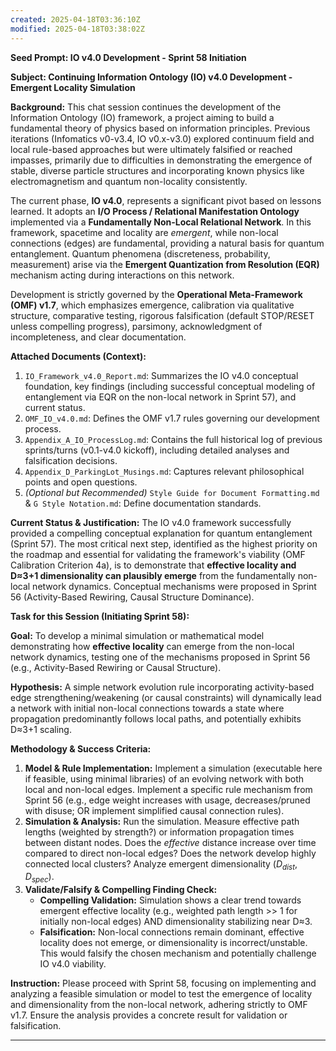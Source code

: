 ```yaml
---
created: 2025-04-18T03:36:10Z
modified: 2025-04-18T03:38:02Z
---
```

**Seed Prompt: IO v4.0 Development - Sprint 58 Initiation**

**Subject: Continuing Information Ontology (IO) v4.0 Development - Emergent Locality Simulation**

**Background:**
This chat session continues the development of the Information Ontology (IO) framework, a project aiming to build a fundamental theory of physics based on information principles. Previous iterations (Infomatics v0-v3.4, IO v0.x-v3.0) explored continuum field and local rule-based approaches but were ultimately falsified or reached impasses, primarily due to difficulties in demonstrating the emergence of stable, diverse particle structures and incorporating known physics like electromagnetism and quantum non-locality consistently.

The current phase, **IO v4.0**, represents a significant pivot based on lessons learned. It adopts an **I/O Process / Relational Manifestation Ontology** implemented via a **Fundamentally Non-Local Relational Network**. In this framework, spacetime and locality are *emergent*, while non-local connections (edges) are fundamental, providing a natural basis for quantum entanglement. Quantum phenomena (discreteness, probability, measurement) arise via the **Emergent Quantization from Resolution (EQR)** mechanism acting during interactions on this network.

Development is strictly governed by the **Operational Meta-Framework (OMF) v1.7**, which emphasizes emergence, calibration via qualitative structure, comparative testing, rigorous falsification (default STOP/RESET unless compelling progress), parsimony, acknowledgment of incompleteness, and clear documentation.

**Attached Documents (Context):**

1.  `IO_Framework_v4.0_Report.md`: Summarizes the IO v4.0 conceptual foundation, key findings (including successful conceptual modeling of entanglement via EQR on the non-local network in Sprint 57), and current status.
2.  `OMF_IO_v4.0.md`: Defines the OMF v1.7 rules governing our development process.
3.  `Appendix_A_IO_ProcessLog.md`: Contains the full historical log of previous sprints/turns (v0.1-v4.0 kickoff), including detailed analyses and falsification decisions.
4.  `Appendix_D_ParkingLot_Musings.md`: Captures relevant philosophical points and open questions.
5.  *(Optional but Recommended)* `Style Guide for Document Formatting.md` & `G Style Notation.md`: Define documentation standards.

**Current Status & Justification:**
The IO v4.0 framework successfully provided a compelling conceptual explanation for quantum entanglement (Sprint 57). The most critical next step, identified as the highest priority on the roadmap and essential for validating the framework's viability (OMF Calibration Criterion 4a), is to demonstrate that **effective locality and D≈3+1 dimensionality can plausibly emerge** from the fundamentally non-local network dynamics. Conceptual mechanisms were proposed in Sprint 56 (Activity-Based Rewiring, Causal Structure Dominance).

**Task for this Session (Initiating Sprint 58):**

**Goal:** To develop a minimal simulation or mathematical model demonstrating how **effective locality** can emerge from the non-local network dynamics, testing one of the mechanisms proposed in Sprint 56 (e.g., Activity-Based Rewiring or Causal Structure).

**Hypothesis:** A simple network evolution rule incorporating activity-based edge strengthening/weakening (or causal constraints) will dynamically lead a network with initial non-local connections towards a state where propagation predominantly follows local paths, and potentially exhibits D≈3+1 scaling.

**Methodology & Success Criteria:**
1.  **Model & Rule Implementation:** Implement a simulation (executable here if feasible, using minimal libraries) of an evolving network with both local and non-local edges. Implement a specific rule mechanism from Sprint 56 (e.g., edge weight increases with usage, decreases/pruned with disuse; OR implement simplified causal connection rules).
2.  **Simulation & Analysis:** Run the simulation. Measure effective path lengths (weighted by strength?) or information propagation times between distant nodes. Does the *effective* distance increase over time compared to direct non-local edges? Does the network develop highly connected local clusters? Analyze emergent dimensionality ($D_{dist}, D_{spec}$).
3.  **Validate/Falsify & Compelling Finding Check:**
    *   **Compelling Validation:** Simulation shows a clear trend towards emergent effective locality (e.g., weighted path length >> 1 for initially non-local edges) AND dimensionality stabilizing near D≈3.
    *   **Falsification:** Non-local connections remain dominant, effective locality does not emerge, or dimensionality is incorrect/unstable. This would falsify the chosen mechanism and potentially challenge IO v4.0 viability.

**Instruction:** Please proceed with Sprint 58, focusing on implementing and analyzing a feasible simulation or model to test the emergence of locality and dimensionality from the non-local network, adhering strictly to OMF v1.7. Ensure the analysis provides a concrete result for validation or falsification.

---

